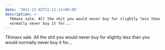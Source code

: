```yaml
---
date: '2011-12-02T21:12:21+00:00'
description: >-
  TKmaxx sale. All the shit you would never buy for slightly less than you would
  normally never buy it for...
---
```

TKmaxx sale. All the shit you would never buy for slightly less than you would normally never buy it for...
